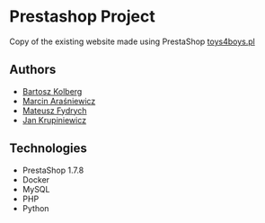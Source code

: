 # Prestashop Project

Copy of the existing website made using PrestaShop [toys4boys.pl](https://www.toys4boys.pl/)

## Authors

- [Bartosz Kolberg ](https://github.com/RuvikRubik)
- [Marcin Araśniewicz](https://github.com/arasniewiczMarcin)
- [Mateusz Fydrych](https://github.com/HubGitPL)
- [Jan Krupiniewicz](https://github.com/JanKrupiniewicz)

## Technologies

- PrestaShop 1.7.8
- Docker
- MySQL
- PHP
- Python